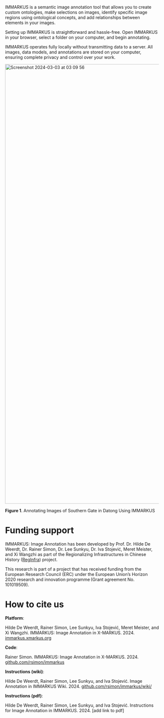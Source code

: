 IMMARKUS is a semantic image annotation tool that allows you to create custom ontologies, make selections on images, identify specific image regions using ontological concepts, and add relationships between elements in your images.  

Setting up IMMARKUS is straightforward and hassle-free. Open IMMARKUS in your browser, select a folder on your computer, and begin annotating.

IMMARKUS operates fully locally without transmitting data to a server. All images, data models, and annotations are stored on your computer, ensuring complete privacy and control over your work.  

<img width="1436" alt="Screenshot 2024-03-03 at 03 09 56" src="https://github.com/rsimon/immarkus/assets/160752064/3a2787fb-c380-4706-b9b2-f140db85036b">

**Figure 1**. Annotating Images of Southern Gate in Datong Using IMMARKUS


# **Funding support**

IMMARKUS: Image Annotation has been developed by Prof. Dr. Hilde De Weerdt, Dr. Rainer Simon, Dr. Lee Sunkyu, Dr. Iva Stojević, Meret Meister, and Xi Wangzhi as part of the Regionalizing Infrastructures in Chinese History ([RegInfra](https://www.infrastructurelives.eu/)) project. 

This research is part of a project that has received funding from the European Research Council (ERC) under the European Union’s Horizon 2020 research and innovation programme (Grant agreement No. 101019509).

# **How to cite us**

**Platform**:

Hilde De Weerdt, Rainer Simon, Lee Sunkyu, Iva Stojević, Meret Meister, and Xi Wangzhi. IMMARKUS: Image Annotation in X-MARKUS. 2024. [immarkus.xmarkus.org](https://immarkus.xmarkus.org/)

**Code**:

Rainer Simon. IMMARKUS: Image Annotation in X-MARKUS. 2024. [github.com/rsimon/immarkus](https://github.com/rsimon/immarkus) 

**Instructions (wiki)**:

Hilde De Weerdt, Rainer Simon, Lee Sunkyu, and Iva Stojević. Image Annotation in IMMARKUS Wiki. 2024. [github.com/rsimon/immarkus/wiki/](https://github.com/rsimon/immarkus/wiki)

**Instructions (pdf)**:

Hilde De Weerdt, Rainer Simon, Lee Sunkyu, and Iva Stojević. Instructions for Image Annotation in IMMARKUS. 2024. [add link to pdf]